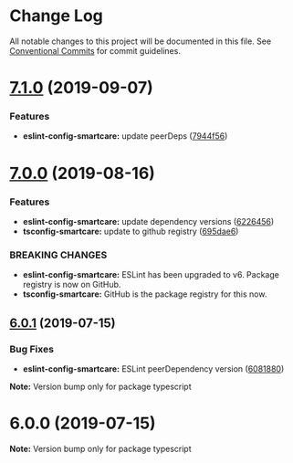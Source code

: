 # Change Log

All notable changes to this project will be documented in this file.
See [Conventional Commits](https://conventionalcommits.org) for commit guidelines.

# [7.1.0](https://github.com/smart-care/typescript/compare/v7.0.0...v7.1.0) (2019-09-07)


### Features

* **eslint-config-smartcare:** update peerDeps ([7944f56](https://github.com/smart-care/typescript/commit/7944f56))





# [7.0.0](https://github.com/smart-care/typescript/compare/v6.0.1...v7.0.0) (2019-08-16)


### Features

* **eslint-config-smartcare:** update dependency versions ([6226456](https://github.com/smart-care/typescript/commit/6226456))
* **tsconfig-smartcare:** update to github registry ([695dae6](https://github.com/smart-care/typescript/commit/695dae6))


### BREAKING CHANGES

* **eslint-config-smartcare:** ESLint has been upgraded to v6. Package registry is now
on GitHub.
* **tsconfig-smartcare:** GitHub is the package registry for this now.





## [6.0.1](https://github.com/smart-care/typescript/compare/v6.0.0...v6.0.1) (2019-07-15)


### Bug Fixes

* **eslint-config-smartcare:** ESLint peerDependency version ([6081880](https://github.com/smart-care/typescript/commit/6081880))







**Note:** Version bump only for package typescript





# 6.0.0 (2019-07-15)

**Note:** Version bump only for package typescript
